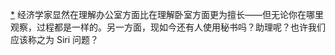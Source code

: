 [*](21_Chapter_Eleven_Get_Lu.xhtml#footnote-030-backlink) 经济学家显然在理解办公室方面比在理解卧室方面更为擅长——但无论你在哪里观察，过程都是一样的。另一方面，现如今还有人使用秘书吗？助理呢？也许我们应该称之为 Siri 问题？
